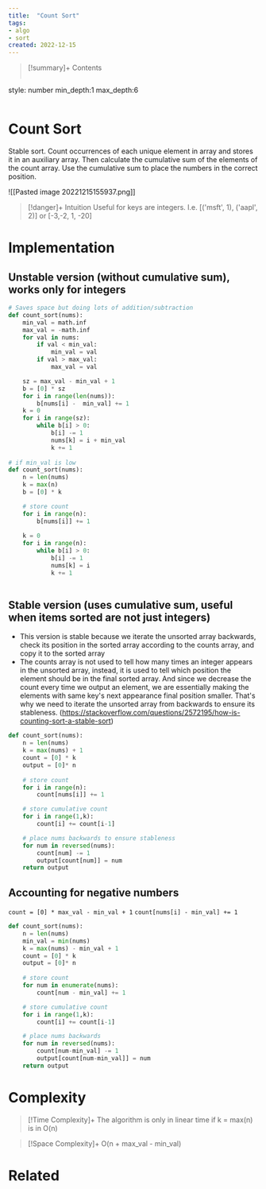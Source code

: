 ```yaml
---
title:  "Count Sort"
tags:
- algo
- sort
created: 2022-12-15
---
```


>[!summary]+ Contents
>```toc
style: number
min_depth:1
max_depth:6 
>```


# Count Sort
Stable sort. Count occurrences of each unique element in array and stores it in an auxiliary array. Then calculate the cumulative sum of the elements of the count array. Use the cumulative sum to place the numbers in the correct position.

![[Pasted image 20221215155937.png]]

> [!danger]+ Intuition
> Useful for keys are integers. I.e. [('msft', 1), ('aapl', 2)] or [-3,-2, 1, -20]


# Implementation

## Unstable version (without cumulative sum), works only for integers
```python
# Saves space but doing lots of addition/subtraction
def count_sort(nums):
	min_val = math.inf
	max_val = -math.inf
	for val in nums:
		if val < min_val:
			min_val = val
		if val > max_val:
			max_val = val

	sz = max_val - min_val + 1
	b = [0] * sz
	for i in range(len(nums)):
		b[nums[i] -  min_val] += 1
	k = 0
	for i in range(sz):
		while b[i] > 0:
			b[i] -= 1
			nums[k] = i + min_val
			k += 1
			
# if min_val is low
def count_sort(nums):
	n = len(nums)
	k = max(n)
	b = [0] * k

	# store count
	for i in range(n):
		b[nums[i]] += 1
	
	k = 0
	for i in range(n):
		while b[i] > 0:
			b[i] -= 1
			nums[k] = i
			k += 1
		

```

## Stable version (uses cumulative sum, useful when items sorted are not just integers)
- This version is stable because we iterate the unsorted array backwards, check its position in the sorted array according to the counts array, and copy it to the sorted array
- The counts array is not used to tell how many times an integer appears in the unsorted array, instead, it is used to tell which position the element should be in the final sorted array. And since we decrease the count every time we output an element, we are essentially making the elements with same key's next appearance final position smaller. That's why we need to iterate the unsorted array from backwards to ensure its stableness. (https://stackoverflow.com/questions/2572195/how-is-counting-sort-a-stable-sort)


```python
def count_sort(nums):
	n = len(nums)
	k = max(nums) + 1
	count = [0] * k
	output = [0]* n
	
	# store count
	for i in range(n):
		count[nums[i]] += 1

	# store cumulative count
	for i in range(1,k):
		count[i] += count[i-1]

	# place nums backwards to ensure stableness
	for num in reversed(nums):
		count[num] -= 1
		output[count[num]] = num
	return output
```

## Accounting for negative numbers
``count = [0] * max_val - min_val + 1``
``count[nums[i] - min_val] += 1``

```python
def count_sort(nums):
    n = len(nums)
    min_val = min(nums)
    k = max(nums) - min_val + 1
    count = [0] * k
    output = [0]* n
    
    # store count
    for num in enumerate(nums):
        count[num - min_val] += 1

    # store cumulative count
    for i in range(1,k):
        count[i] += count[i-1]

    # place nums backwards
    for num in reversed(nums):
        count[num-min_val] -= 1
        output[count[num-min_val]] = num
    return output
```

# Complexity

>[!Time Complexity]+
>The algorithm is only in linear time if k = max(n) is in O(n)

>[!Space Complexity]+
>O(n + max_val - min_val)




# Related
